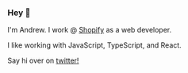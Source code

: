 ### Hey 👋

I'm Andrew. I work @ [Shopify](https://www.shopify.com/) as a web developer.

I like working with JavaScript, TypeScript, and React. 

Say hi over on [twitter!](https://twitter.com/andrew_mcgov) 

<!--
**andrewmcgov/andrewmcgov** is a ✨ _special_ ✨ repository because its `README.md` (this file) appears on your GitHub profile.

Here are some ideas to get you started:

- 🔭 I’m currently working on ...
- 🌱 I’m currently learning ...
- 👯 I’m looking to collaborate on ...
- 🤔 I’m looking for help with ...
- 💬 Ask me about ...
- 📫 How to reach me: ...
- 😄 Pronouns: ...
- ⚡ Fun fact: ...
-->

